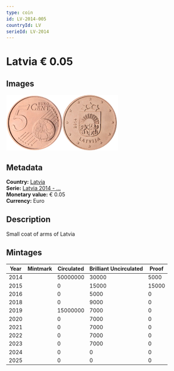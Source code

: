 ```yaml
---
type: coin
id: LV-2014-005
countryId: LV
serieId: LV-2014
---
```


# Latvia € 0.05

## Images

<img src="../../../Images/common-2007-005.webp" height="150" alt="Front image"><img src="Images/latvia-2014-005.webp" height="150" alt="Back image">

## Metadata

**Country:** [Latvia](../index.md)\
**Serie:** [Latvia 2014 - ...](index.md)\
**Monetary value:** € 0.05\
**Currency:** Euro

## Description

Small coat of arms of Latvia

## Mintages

| Year | Mintmark | Circulated | Brilliant Uncirculated | Proof  |
| ---- | -------- | ---------- | ---------------------- | ------ |
| 2014 |          | 50000000   | 30000                  | 5000   |
| 2015 |          | 0          | 15000                  | 15000  |
| 2016 |          | 0          | 5000                   | 0      |
| 2018 |          | 0          | 9000                   | 0      |
| 2019 |          | 15000000   | 7000                   | 0      |
| 2020 |          | 0          | 7000                   | 0      |
| 2021 |          | 0          | 7000                   | 0      |
| 2022 |          | 0          | 7000                   | 0      |
| 2023 |          | 0          | 7000                   | 0      |
| 2024 |          | 0          | 0                      | 0      |
| 2025 |          | 0          | 0                      | 0      |
